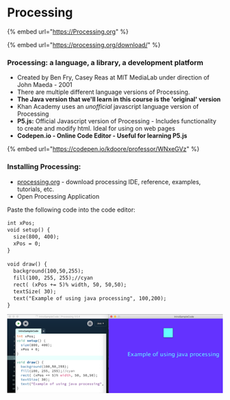 # Processing

{% embed url="https://Processing.org" %}

{% embed url="https://processing.org/download/" %}

### **Processing**: a language, a library, a development platform

* Created by Ben Fry, Casey Reas at MIT MediaLab under direction of John Maeda - 2001
* There are multiple different language versions of Processing. 
* **The Java version that we'll learn in this course is the 'original' version**
* Khan Academy uses an _unofficial_ javascript language version of Processing
* **P5.js:**  Official Javascript version of Processing - Includes functionality to create and modify html.  Ideal for using on web pages
* **Codepen.io - Online Code Editor - Useful for learning P5.js**

{% embed url="https://codepen.io/kdoore/professor/WNxeGVz" %}

### Installing Processing: 

* [processing.org](http://processing.org) - download processing IDE, reference, examples, tutorials, etc.
* Open Processing Application

Paste the following code into the code editor:

```text
int xPos;
void setup() { 
  size(800, 400);
  xPos = 0;
} 

void draw() { 
  background(100,50,255);
  fill(100, 255, 255);//cyan
  rect( (xPos += 5)% width, 50, 50,50);
  textSize( 30);
  text("Example of using java processing", 100,200);
}
```

![Processing Development Environment: Executes to generate the sketch canvas](../.gitbook/assets/screen-shot-2021-01-22-at-2.56.13-pm.png)



